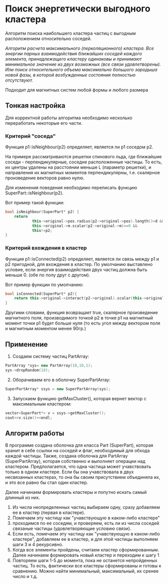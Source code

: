 # Поиск энергетически выгодного кластера
Алгоритм поиска наибольшего кластера частиц с выгодным расположением относительно соседей.

*Алгоритм расчета максимального (перколяционного) кластера. Все энергии парных взаимодействия ближайших соседей каждого элемента, принадлежащего кластеру одинаковы и принимают минимальное значение из двух возможных (все связи удовлетворены). Или поиск относительного объема максимально большого зародыша новой фазы, в которой возбужденные  состояния полностью отсутствуют.*

Подходит для магнитных систем любой формы и любого размера

## Тонкая настройка
Для корректной работы алгоритма необходимо несколько переработать некоторые его части.

### Критерий "соседа"
Функция p1::isNeighbour(p2) определяет, является ли p1 соседом p2.

На примере рассматриваются решетки спинового льда,
где ближайшие соседи - перпендикулярные, соседне расположенные частицы.
То есть, их центры удалены на расстоянии меньше L (параметр решетки),
и направления их магнитных моментов перпендикулярны, т.е. скалярное произведение векторов равно нулю.

Для изменения поведения необходимо переписать функцию SuperPart::isNeighbour(p2).

Вот пример такой функции:
```c++
bool isNeighbour(SuperPart* p2) {
    return
            this->original->pos.radius(p2->original->pos).length()<d &&
            this->original->m.scalar(p2->original->m)==0 &&
            this!=p2;
}
```

### Критерий вхождения в кластер
Функция p1::isConnected(p2) определяет, является ли связь между p1 и p2 пригодной, для вхождения в кластер.
По умолчанию выставлено условие, если энергия взаимодействия двух частиц должна быть меньше 0.
(обе по полу друг с другом).

Вот пример функции по умолчанию:
```c++
bool isConnected(SuperPart* p2){
    return this->original->interact(p2->original).scalar(this->original->m)>0;
}
```

Другими словами, функция возвращает true, скалярное произведение магнитного поля,
производимого точкой p2 в точке p1 на магнитный момент точки p1 будет больше нуля
(то есть угол между вектором поля и магнитным моментом менее 90гр.)

## Применение
1. Создаем систему частиц PartArray:
```c++
PartArray *sys= new PartArray(10,10,1);
sys->dropRandom(10);
```

2. Оборачиваем его в оболочку SuperPartArray:
```c++
SuperPartArray* ssys = new SuperPartArray(sys);
```

3. Запускаем функцию getMaxCluster(), которая вернет вектор с максимальным кластером:
```c++
vector<SuperPart*> v = ssys->getMaxCluster();
cout<<v.size()<<endl;
```

## Алгоритм работы
В программе создана оболочка для класса Part (SuperPart), которая хранит в себе ссылки на соседей
и флаг, необходимый для обхода каждой частицы.
Также, создана оболочка для PartArray (SuperPartArray), которая собственно и выполняет операции над кластером.
Предполагается, что одна частица может учавствовать только в одном кластере.
Если бы она учавствовала в двух несвязанных кластерах, то она бы своим присутствием объединяла их,
и это все равно бы стал один кластер.

Далее начинаем формировать кластеры и попутно искать самый длинный из них.

1. Из числа неопределенных частиц выбираем одну, сразу добавляем ее в кластер (первая в кластере).
2. Помечаем эту частицу как "учавствующую в каком-либо кластере"
3. проходимся по ее соседям, и проверяем, есть ли из числа соседей связаные частицы
(удовлетворяющие условию связи).
4. Если есть, помечаем эту частицу как "учавствующую в каком-либо кластере",
добавляем ее в кластер, и для этой частицы выполняем шаги 3 и 4 рекурсивно.
5. Когда все элементы пройдены, считаем кластер сформированным. Далее начинаем формировать новый кластер и переходим к шагу 1
6. Повторяем шаги 1-5 до момента, пока не останется непройденных частиц.
То есть, фактически все кластеры сформированы и готовы к сравнению. Можно найти минимальный, максимальный, их сренее число и т.д.
